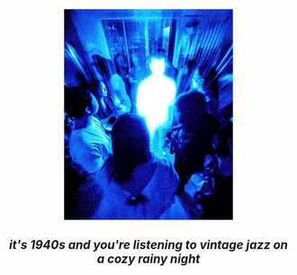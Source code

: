 
<div align="center">

<img src="6263376a84f850f6c77c6745ee4a45f4.jpg" alt="butterfly" width="300"/>

## <em> it's 1940s and you're listening to vintage jazz on a cozy rainy night </em>

<br/>
</div>